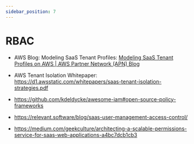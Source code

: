```yaml
---
sidebar_position: 7
---
```

# RBAC

- AWS Blog: Modeling SaaS Tenant Profiles: [Modeling SaaS Tenant Profiles on AWS | AWS Partner Network (APN) Blog](https://aws.amazon.com/blogs/apn/modeling-saas-tenant-profiles-on-aws/ "https://aws.amazon.com/blogs/apn/modeling-saas-tenant-profiles-on-aws/")

- AWS Tenant Isolation Whitepaper: https://d1.awsstatic.com/whitepapers/saas-tenant-isolation-strategies.pdf

- https://github.com/kdeldycke/awesome-iam#open-source-policy-frameworks

- https://relevant.software/blog/saas-user-management-access-control/

- https://medium.com/geekculture/architecting-a-scalable-permissions-service-for-saas-web-applications-a4bc7dcb1cb3
